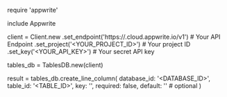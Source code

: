 require 'appwrite'

include Appwrite

client = Client.new
    .set_endpoint('https://<REGION>.cloud.appwrite.io/v1') # Your API Endpoint
    .set_project('<YOUR_PROJECT_ID>') # Your project ID
    .set_key('<YOUR_API_KEY>') # Your secret API key

tables_db = TablesDB.new(client)

result = tables_db.create_line_column(
    database_id: '<DATABASE_ID>',
    table_id: '<TABLE_ID>',
    key: '',
    required: false,
    default: '' # optional
)
